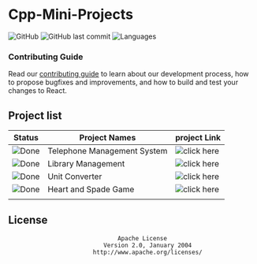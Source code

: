 # Cpp-Mini-Projects

![GitHub](https://img.shields.io/github/license/mohitkhedkar/Cpp-Mini-Projects?style=for-the-badge)
![GitHub last commit](https://img.shields.io/github/last-commit/mohitkhedkar/Cpp-Mini-Projects?style=for-the-badge)
![Languages](https://img.shields.io/github/languages/count/mohitkhedkar/Cpp-Mini-Projects?style=for-the-badge)


### Contributing Guide

Read our [contributing guide](https://github.com/mohitkhedkar/Cpp-Mini-Projects/blob/main/CONTRIBUTING.md) to learn about our development process, how to propose bugfixes and improvements, and how to build and test your changes to React.


## Project list
[done]: https://user-images.githubusercontent.com/29199184/32275438-8385f5c0-bf0b-11e7-9406-42265f71e2bd.png "Done"

| Status        | Project Names                | project Link                                                                                                 |
| ------------- | ---------------------------- | ------------------------------------------------------------------------------------------------------------ |
| ![Done][done] | Telephone Management System  | ![click here](https://github.com/mohitkhedkar/Cpp-Mini-Projects/tree/master/Telephone%20Management%20System) |
| ![Done][done] | Library Management           | ![click here](https://github.com/mohitkhedkar/Cpp-Mini-Projects/tree/master/Library%20Management)            |
| ![Done][done] | Unit Converter               | ![click here](https://github.com/mohitkhedkar/Cpp-Mini-Projects/tree/main/Converter)                         |
| ![Done][done] | Heart and Spade Game         | ![click here](https://github.com/mohitkhedkar/Cpp-Mini-Projects/tree/main/Heart%20n%20Spade%20Game)          |
|               |                              | ![]()                                                                                                        |


## License

```
                               Apache License
                           Version 2.0, January 2004
                        http://www.apache.org/licenses/

```
